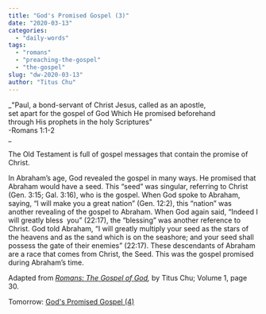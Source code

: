```yaml
---
title: "God's Promised Gospel (3)"
date: "2020-03-13"
categories: 
  - "daily-words"
tags: 
  - "romans"
  - "preaching-the-gospel"
  - "the-gospel"
slug: "dw-2020-03-13"
author: "Titus Chu"
---
```


_"Paul, a bond-servant of Christ Jesus, called as an apostle,  
set apart for the gospel of God Which He promised beforehand  
through His prophets in the holy Scriptures"  
\-Romans 1:1-2  
_

The Old Testament is full of gospel messages that contain the promise of Christ.

In Abraham’s age, God revealed the gospel in many ways. He promised that Abraham would have a seed. This “seed” was singular, referring to Christ (Gen. 3:15; Gal. 3:16), who is the gospel. When God spoke to Abraham, saying, “I will make you a great nation” (Gen. 12:2), this “nation” was another revealing of the gospel to Abraham. When God again said, “Indeed I will greatly bless  you” (22:17), the “blessing” was another reference to Christ. God told Abraham, “I will greatly multiply your seed as the stars of the heavens and as the sand which is on the seashore; and your seed shall possess the gate of their enemies” (22:17). These descendants of Abraham are a race that comes from Christ, the Seed. This was the gospel promised during Abraham’s time.

Adapted from _[Romans: The Gospel of God](/book-romans),_ by Titus Chu; Volume 1, page 30.

Tomorrow: [God's Promised Gospel (4)](/dw-2020-03-14)
